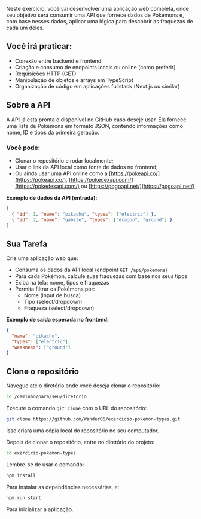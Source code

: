 Neste exercício, você vai desenvolver uma aplicação web completa, onde seu objetivo será consumir uma API que fornece dados de Pokémons e, com base nesses dados, aplicar uma lógica para descobrir as fraquezas de cada um deles.

## Você irá praticar:

- Conexão entre backend e frontend  
- Criação e consumo de endpoints locais ou online (como preferir)  
- Requisições HTTP (GET)  
- Manipulação de objetos e arrays em TypeScript  
- Organização de código em aplicações fullstack (Next.js ou similar)  

## Sobre a API

A API já está pronta e disponível no GitHub caso deseje usar. Ela fornece uma lista de Pokémons em formato JSON, contendo informações como nome, ID e tipos da primeira geração.

### Você pode:

- Clonar o repositório e rodar localmente;  
- Usar o link da API local como fonte de dados no frontend;  
- Ou ainda usar uma API online como a [https://pokeapi.co/](https://pokeapi.co/), [https://pokedexapi.com/](https://pokedexapi.com/) ou [https://pogoapi.net/](https://pogoapi.net/)  

**Exemplo de dados da API (entrada):**

```json
[
  { "id": 1, "name": "pikachu", "types": ["electric"] },
  { "id": 2, "name": "gabite", "types": ["dragon", "ground"] }
]
```

## Sua Tarefa

Crie uma aplicação web que:

- Consuma os dados da API local (endpoint `GET /api/pokemons`)  
- Para cada Pokémon, calcule suas fraquezas com base nos seus tipos  
- Exiba na tela: nome, tipos e fraquezas  
- Permita filtrar os Pokémons por:
  - Nome (input de busca)
  - Tipo (select/dropdown)
  - Fraqueza (select/dropdown)

**Exemplo de saída esperada no frontend:**

```json
{
  "name": "pikachu",
  "types": ["electric"],
  "weakness": ["ground"]
}
```

## Clone o repositório

Navegue até o diretório onde você deseja clonar o repositório:

```bash
cd /caminho/para/seu/diretorio
```

Execute o comando `git clone` com o URL do repositório:

```bash
git clone https://github.com/Wander06/exercicio-pokemon-types.git
```

Isso criará uma cópia local do repositório no seu computador.

Depois de clonar o repositório, entre no diretório do projeto:

```bash
cd exercicio-pokemon-types
```

Lembre-se de usar o comando:

```bash
npm install
```

Para instalar as dependências necessárias, e:

```bash
npm run start
```

Para inicializar a aplicação.

